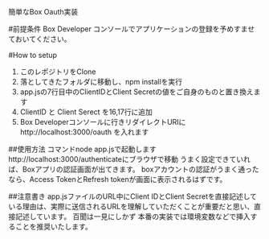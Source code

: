 簡単なBox Oauth実装

#前提条件
Box Developer コンソールでアプリケーションの登録を予めすませておいてください。

#How to setup
1. このレポジトリをClone
2. 落としてきたフォルダに移動し、npm installを実行
3. app.jsの7行目中のClientIDとClient Secretの値をご自身のものと置き換えます
4. ClientID と Client Serect を16,17行に追加
5. Box Developerコンソールに行きリダイレクトURIにhttp://localhost:3000/oauth を入れます

##使用方法
コマンドnode app.jsで起動します
http://localhost:3000/authenticateにブラウザで移動
うまく設定できていれば、Boxアプリの認証画面が出てきます。
boxアカウントの認証がうまく通ったなら、Access TokenとRefresh tokenが画面に表示されるはずです。

##注意書き
app.jsファイルのURL中にClient IDとClient Secretを直接記述している理由は、実際に送信されるURLを理解していただくことが重要だと思い、直接記述しています。
百聞は一見にしかず
本番の実装では環境変数などで挿入することを推奨いたします。